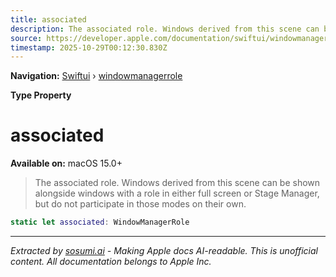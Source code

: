 ```yaml
---
title: associated
description: The associated role. Windows derived from this scene can be shown alongside windows with a  role in either full screen or Stage Manager, but do not participate in those modes on their own.
source: https://developer.apple.com/documentation/swiftui/windowmanagerrole/associated
timestamp: 2025-10-29T00:12:30.830Z
---
```


**Navigation:** [Swiftui](/documentation/swiftui) › [windowmanagerrole](/documentation/swiftui/windowmanagerrole)

**Type Property**

# associated

**Available on:** macOS 15.0+

> The associated role. Windows derived from this scene can be shown alongside windows with a  role in either full screen or Stage Manager, but do not participate in those modes on their own.

```swift
static let associated: WindowManagerRole
```

---

*Extracted by [sosumi.ai](https://sosumi.ai) - Making Apple docs AI-readable.*
*This is unofficial content. All documentation belongs to Apple Inc.*
